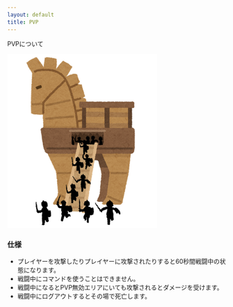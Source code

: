```yaml
---
layout: default
title: PVP
---
```


PVPについて

![トロイの木馬](/assets/images/trojan-horse.png)

### 仕様
* プレイヤーを攻撃したりプレイヤーに攻撃されたりすると60秒間戦闘中の状態になります。
* 戦闘中にコマンドを使うことはできません。
* 戦闘中になるとPVP無効エリアにいても攻撃されるとダメージを受けます。
* 戦闘中にログアウトするとその場で死亡します。
